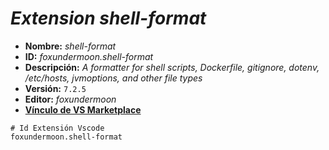 <!-- Autor: Daniel Benjamin Perez Morales -->
<!-- GitHub: https://github.com/DanielBenjaminPerezMoralesDev13 -->
<!-- Gitlab: https://gitlab.com/DanielBenjaminPerezMoralesDev13 -->
<!-- Correo electrónico: danielperezdev@proton.me -->

# ***Extension shell-format***

- **Nombre:** *shell-format*
- **ID:** *foxundermoon.shell-format*
- **Descripción:** *A formatter for shell scripts, Dockerfile, gitignore, dotenv, /etc/hosts, jvmoptions, and other file types*
- **Versión:** `7.2.5`
- **Editor:** *foxundermoon*
- **[Vínculo de VS Marketplace](https://marketplace.visualstudio.com/items?itemName=foxundermoon.shell-format "https://marketplace.visualstudio.com/items?itemName=foxundermoon.shell-format")**

```plaintext
# Id Extensión Vscode
foxundermoon.shell-format
```
